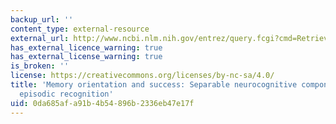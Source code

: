 ```yaml
---
backup_url: ''
content_type: external-resource
external_url: http://www.ncbi.nlm.nih.gov/entrez/query.fcgi?cmd=Retrieve&db=PubMed&dopt=Citation&list_uids=12457757
has_external_licence_warning: true
has_external_license_warning: true
is_broken: ''
license: https://creativecommons.org/licenses/by-nc-sa/4.0/
title: 'Memory orientation and success: Separable neurocognitive components underlying
  episodic recognition'
uid: 0da685af-a91b-4b54-896b-2336eb47e17f
---
```

